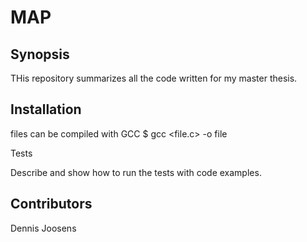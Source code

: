 # MAP

Synopsis
--------
THis repository summarizes all the code written for my master thesis.

Installation
------------
files can be compiled with GCC
$ gcc <file.c> -o file

Tests

Describe and show how to run the tests with code examples.

Contributors
------------
Dennis Joosens

